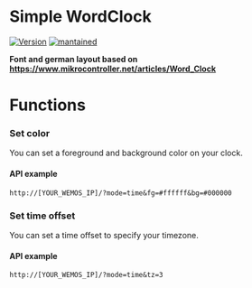 # Simple WordClock
[![Version](https://img.shields.io/badge/version-2.0.0-green.svg?style=for-the-badge)](#) [![mantained](https://img.shields.io/maintenance/yes/2019.svg?style=for-the-badge)](#)

**Font and german layout based on https://www.mikrocontroller.net/articles/Word_Clock**

# Functions

### Set color
You can set a foreground and background color on your clock.

#### API example
`http://[YOUR_WEMOS_IP]/?mode=time&fg=#ffffff&bg=#000000`

### Set time offset
You can set a time offset to specify your timezone.

#### API example
`http://[YOUR_WEMOS_IP]/?mode=time&tz=3`
